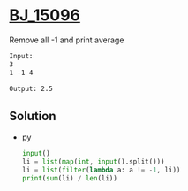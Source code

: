 # [BJ_15096](https://acmicpc.net/problem/15096)

Remove all -1 and print average

```txt
Input:
3
1 -1 4

Output: 2.5
```

## Solution

* py

  ```py
  input()
  li = list(map(int, input().split()))
  li = list(filter(lambda a: a != -1, li))
  print(sum(li) / len(li))
  ```
